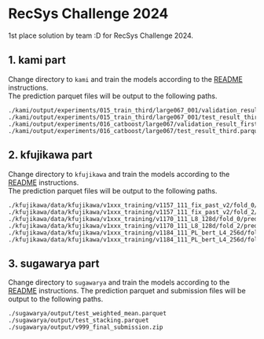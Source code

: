 # RecSys Challenge 2024

1st place solution by team :D for RecSys Challenge 2024.

## 1. kami part

Change directory to `kami` and train the models according to the [README](./kami/README.md) instructions.  
The prediction parquet files will be output to the following paths.

```
./kami/output/experiments/015_train_third/large067_001/validation_result_first.parquet
./kami/output/experiments/015_train_third/large067_001/test_result_third.parquet
./kami/output/experiments/016_catboost/large067/validation_result_first.parquet
./kami/output/experiments/016_catboost/large067/test_result_third.parquet
```


## 2. kfujikawa part

Change directory to `kfujikawa` and train the models according to the [README](./kfujikawa/README.md) instructions.  
The prediction parquet files will be output to the following paths.

```
./kfujikawa/data/kfujikawa/v1xxx_training/v1157_111_fix_past_v2/fold_0/predictions/validation.parquet
./kfujikawa/data/kfujikawa/v1xxx_training/v1157_111_fix_past_v2/fold_2/predictions/test.parquet
./kfujikawa/data/kfujikawa/v1xxx_training/v1170_111_L8_128d/fold_0/predictions/validation.parquet
./kfujikawa/data/kfujikawa/v1xxx_training/v1170_111_L8_128d/fold_2/predictions/test.parquet
./kfujikawa/data/kfujikawa/v1xxx_training/v1184_111_PL_bert_L4_256d/fold_0/predictions/validation.parquet
./kfujikawa/data/kfujikawa/v1xxx_training/v1184_111_PL_bert_L4_256d/fold_2/predictions/test.parquet
```


## 3. sugawarya part

Change directory to `sugawarya` and train the models according to the [README](./sugawarya/README.md) instructions.
The prediction parquet and submission files will be output to the following paths.

```
./sugawarya/output/test_weighted_mean.parquet
./sugawarya/output/test_stacking.parquet
./sugawarya/output/v999_final_submission.zip
```
